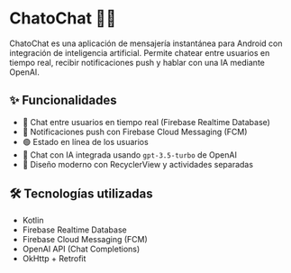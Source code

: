 # ChatoChat 🤖💬

ChatoChat es una aplicación de mensajería instantánea para Android con integración de inteligencia artificial. Permite chatear entre usuarios en tiempo real, recibir notificaciones push y hablar con una IA mediante OpenAI.

## ✨ Funcionalidades

- 📱 Chat entre usuarios en tiempo real (Firebase Realtime Database)
- 🔔 Notificaciones push con Firebase Cloud Messaging (FCM)
- 🟢 Estado en línea de los usuarios
- 🤖 Chat con IA integrada usando `gpt-3.5-turbo` de OpenAI
- 💬 Diseño moderno con RecyclerView y actividades separadas

## 🛠️ Tecnologías utilizadas

- Kotlin
- Firebase Realtime Database
- Firebase Cloud Messaging (FCM)
- OpenAI API (Chat Completions)
- OkHttp + Retrofit

